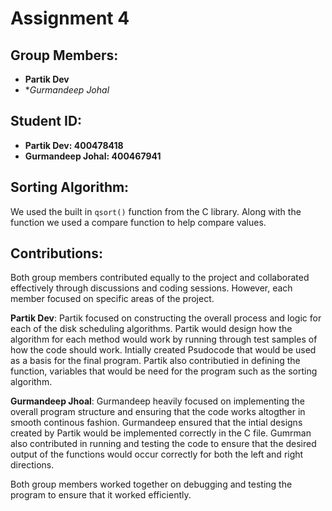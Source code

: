 # Assignment 4

## Group Members:
- **Partik Dev**
- **Gurmandeep Johal*

## Student ID:
- **Partik Dev: 400478418** 
- **Gurmandeep Johal: 400467941** 

## Sorting Algorithm:
We used the built in `qsort()` function from the C library. Along with the function we used a compare function to help compare values.

## Contributions:
Both group members contributed equally to the project and collaborated effectively through discussions and coding sessions. However, each member focused on specific areas of the project.

**Partik Dev**: Partik focused on constructing the overall process and logic for each of the disk scheduling algorithms. Partik would design how the algorithm for each method would work by running through test samples of how the code should work. Intially created Psudocode that would be used as a basis for the final program. Partik also contributied in defining the function, variables that would be need for the program such as the sorting algorithm. 

**Gurmandeep Jhoal**: Gurmandeep heavily focused on implementing the overall program structure and ensuring that the code works altogther in smooth continous fashion. Gurmandeep ensured that the intial designs created by Partik would be implemented correctly in the C file. Gumrman also contributed in running and testing the code to ensure that the desired output of the functions would occur correctly for both the left and right directions. 

Both group members worked together on debugging and testing the program to ensure that it worked efficiently.

